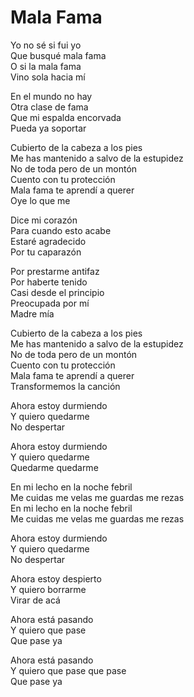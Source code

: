 # Mala Fama  

Yo no sé si fui yo  
Que busqué mala fama  
O si la mala fama  
Vino sola hacia mí  

En el mundo no hay  
Otra clase de fama  
Que mi espalda encorvada  
Pueda ya soportar  

Cubierto de la cabeza a los pies  
Me has mantenido a salvo de la estupidez  
No de toda pero de un montón  
Cuento con tu protección  
Mala fama te aprendí a querer  
Oye lo que me  

Dice mi corazón  
Para cuando esto acabe  
Estaré agradecido  
Por tu caparazón  

Por prestarme antifaz  
Por haberte tenido  
Casi desde el principio  
Preocupada por mí  
Madre mía  

Cubierto de la cabeza a los pies  
Me has mantenido a salvo de la estupidez  
No de toda pero de un montón  
Cuento con tu protección  
Mala fama te aprendí a querer  
Transformemos la canción  

Ahora estoy durmiendo  
Y quiero quedarme  
No despertar  

Ahora estoy durmiendo  
Y quiero quedarme  
Quedarme quedarme  

En mi lecho en la noche febril  
Me cuidas me velas me guardas me rezas  
En mi lecho en la noche febril  
Me cuidas me velas me guardas me rezas  

Ahora estoy durmiendo  
Y quiero quedarme  
No despertar  

Ahora estoy despierto  
Y quiero borrarme  
Virar de acá  

Ahora está pasando  
Y quiero que pase  
Que pase ya  

Ahora está pasando  
Y quiero que pase que pase  
Que pase ya  
